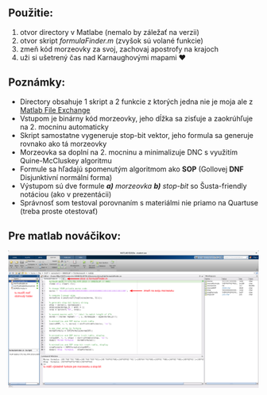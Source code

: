 ## Použitie:
1. otvor directory v Matlabe (nemalo by záležať na verzii)
2. otvor skript *formulaFinder.m* (zvyšok sú volané funkcie)
3. zmeň kód morzeovky za svoj, zachovaj apostrofy na krajoch
4. uži si ušetrený čas nad Karnaughovými mapami :heart:

## Poznámky:
- Directory obsahuje 1 skript a 2 funkcie z ktorých jedna nie je moja ale z [Matlab File Exchange](https://www.mathworks.com/matlabcentral/fileexchange/37118-mintruthtable-tt-flags)
- Vstupom je binárny kód morzeovky, jeho dĺžka sa zisťuje a zaokrúhľuje na 2. mocninu automaticky
- Skript samostatne vygeneruje stop-bit vektor, jeho formula sa generuje rovnako ako tá morzeovky
- Morzeovka sa doplní na 2. mocninu a minimalizuje DNC s využitím Quine-McCluskey algoritmu
- Formule sa hľadajú spomenutým algoritmom ako **SOP** (Gollovej **DNF** Disjunktivní normální forma)
- Výstupom sú dve formule ***a)** morzeovka **b)** stop-bit* so Šusta-friendly notáciou (ako v prezentácii)
- Správnosť som testoval porovnaním s materiálmi nie priamo na Quartuse (treba proste otestovať)

## Pre matlab nováčikov:
![matlab help](https://github.com/gaibinus/CTU-FEL-B0B35LSP-HW01matlab/blob/master/matlabHowTo.png)
